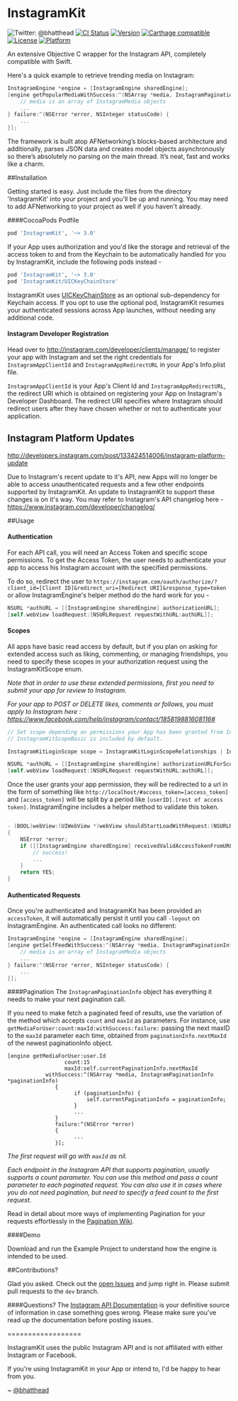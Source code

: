 InstagramKit
==================

![Twitter: @bhatthead](https://img.shields.io/badge/contact-@bhatthead-blue.svg?style=flat)
[![CI Status](http://img.shields.io/travis/shyambhat/InstagramKit.svg?style=flat)](https://travis-ci.org/shyambhat/InstagramKit.svg)
[![Version](https://img.shields.io/cocoapods/v/InstagramKit.svg?style=flat)](http://cocoadocs.org/docsets/InstagramKit)
[![Carthage compatible](https://img.shields.io/badge/Carthage-compatible-4BC51D.svg?style=flat)](https://github.com/Carthage/Carthage)
[![License](https://img.shields.io/cocoapods/l/InstagramKit.svg?style=flat)](http://cocoadocs.org/docsets/InstagramKit)
[![Platform](https://img.shields.io/cocoapods/p/InstagramKit.svg?style=flat)](http://cocoadocs.org/docsets/InstagramKit)

An extensive Objective C wrapper for the Instagram API, completely compatible with Swift.

Here's a quick example to retrieve trending media on Instagram:

```Objective-C
InstagramEngine *engine = [InstagramEngine sharedEngine];
[engine getPopularMediaWithSuccess:^(NSArray *media, InstagramPaginationInfo *paginationInfo) {
    // media is an array of InstagramMedia objects
    ...
} failure:^(NSError *error, NSInteger statusCode) {
    ...
}];
```

The framework is built atop AFNetworking’s blocks-based architecture and additionally, parses JSON data and creates model objects asynchronously so there’s absolutely no parsing on the main thread.
It’s neat, fast and works like a charm.

##Installation

Getting started is easy. Just include the files from the directory 'InstagramKit' into your project and you'll be up and running. You may need to add AFNetworking to your project as well if you haven't already.

####CocoaPods Podfile
```ruby
pod 'InstagramKit', '~> 3.0'
```
If your App uses authorization and you'd like the storage and retrieval of the access token to and from the Keychain to be automatically handled for you by InstagramKit, include the following pods instead -

```ruby
pod 'InstagramKit', '~> 3.0'
pod 'InstagramKit/UICKeyChainStore'
```
 
InstagramKit uses [UICKeyChainStore](https://github.com/kishikawakatsumi/UICKeyChainStore) as an optional sub-dependency for Keychain access. 
If you opt to use the optional pod, InstagramKit resumes your authenticated sessions across App launches, without needing any additional code.

#### Instagram Developer Registration
Head over to http://instagram.com/developer/clients/manage/ to register your app with Instagram and set the right credentials for ```InstagramAppClientId``` and ```InstagramAppRedirectURL``` in your App's Info.plist file. 

```InstagramAppClientId``` is your App's Client Id and ```InstagramAppRedirectURL```, the redirect URI which is obtained on registering your App on Instagram's Developer Dashboard.
The redirect URI specifies where Instagram should redirect users after they have chosen whether or not to authenticate your application. 

## Instagram Platform Updates
http://developers.instagram.com/post/133424514006/instagram-platform-update

Due to Instagram's recent update to it's API, new Apps will no longer be able to access unauthenticated requests and a few other endpoints supported by InstagramKit. An update to InstagramKit to support these changes is on it's way. 
You may refer to Instagram's API changelog here - https://www.instagram.com/developer/changelog/

##Usage

#### Authentication

For each API call, you will need an Access Token and specific scope permissions. To get the Access Token, the user needs to authenticate your app to access his Instagram account with the specified permissions.

To do so, redirect the user to ```https://instagram.com/oauth/authorize/?client_id=[Client ID]&redirect_uri=[Redirect URI]&response_type=token``` 
or allow InstagramEngine's helper method do the hard work for you - 

```Objective-C
NSURL *authURL = [[InstagramEngine sharedEngine] authorizationURL];
[self.webView loadRequest:[NSURLRequest requestWithURL:authURL]];
```

#### Scopes
All apps have basic read access by default, but if you plan on asking for extended access such as liking, commenting, or managing friendships, you need to specify these scopes in your authorization request using the InstagramKitScope enum. 

_Note that in order to use these extended permissions, first you need to submit your app for review to Instagram._

_For your app to POST or DELETE likes, comments or follows, you must apply to Instagram here : https://www.facebook.com/help/instagram/contact/185819881608116#_

```Objective-C
// Set scope depending on permissions your App has been granted from Instagram
// InstagramKitScopeBasic is included by default.

InstagramKitLoginScope scope = InstagramKitLoginScopeRelationships | InstagramKitLoginScopeComments | InstagramKitLoginScopeLikes; 

NSURL *authURL = [[InstagramEngine sharedEngine] authorizationURLForScope:scope];
[self.webView loadRequest:[NSURLRequest requestWithURL:authURL]];
```

Once the user grants your app permission, they will be redirected to a url in the form of something like ```http://localhost/#access_token=[access_token]``` and ```[access_token]``` will be split by a period like ```[userID].[rest of access token]```. 
InstagramEngine includes a helper method to validate this token.

```Objective-C

- (BOOL)webView:(UIWebView *)webView shouldStartLoadWithRequest:(NSURLRequest *)request navigationType:(UIWebViewNavigationType)navigationType
{
    NSError *error;
    if ([[InstagramEngine sharedEngine] receivedValidAccessTokenFromURL:request.URL error:&error]) {
        // success!
        ...
    }
    return YES;
}
```

#### Authenticated Requests

Once you're authenticated and InstagramKit has been provided an `accessToken`, it will automatically persist it until you call `-logout` on InstagramEngine. An authenticated call looks no different:

```Objective-C
InstagramEngine *engine = [InstagramEngine sharedEngine];
[engine getSelfFeedWithSuccess:^(NSArray *media, InstagramPaginationInfo *paginationInfo) {
    // media is an array of InstagramMedia objects
    ...
} failure:^(NSError *error, NSInteger statusCode) {
    ...
}];
```

####Pagination 
The `InstagramPaginationInfo` object has everything it needs to make your next pagination call. 

If you need to make fetch a paginated feed of results, use the variation of the method which accepts `count` and `maxId` as parameters.
For instance, use `getMediaForUser:count:maxId:withSuccess:failure:` passing the next maxID to the `maxId` parameter each time, obtained from `paginationInfo.nextMaxId` of the newest paginationInfo object.

```    
[engine getMediaForUser:user.Id 
                  count:15 
                  maxId:self.currentPaginationInfo.nextMaxId 
            withSuccess:^(NSArray *media, InstagramPaginationInfo *paginationInfo) 
               {
                     if (paginationInfo) {
                         self.currentPaginationInfo = paginationInfo;
                     }
                     ...
               } 
               failure:^(NSError *error) 
               {
                     ...
               }];
```

_The first request will go with `maxId` as nil._

_Each endpoint in the Instagram API that supports pagination, usually supports a count parameter.
You can use this method and pass a count parameter to each paginated request.
You can also use it in cases where you do not need pagination, but need to specify a feed count to the first request._


Read in detail about more ways of implementing Pagination for your requests effortlessly in the [Pagination Wiki](https://github.com/shyambhat/InstagramKit/wiki/Pagination).

####Demo

Download and run the Example Project to understand how the engine is intended to be used.

##Contributions?

Glad you asked. Check out the [open Issues](https://github.com/shyambhat/InstagramKit/issues?state=open) and jump right in. Please submit pull requests to the `dev` branch.


####Questions?
The [Instagram API Documentation](http://instagram.com/developer/endpoints/) is your definitive source of information in case something goes wrong. Please make sure you've read up the documentation before posting issues.

==================

InstagramKit uses the public Instagram API and is not affiliated with either Instagram or Facebook.

If you're using InstagramKit in your App or intend to, I'd be happy to hear from you.

~ [@bhatthead](https://twitter.com/bhatthead)
